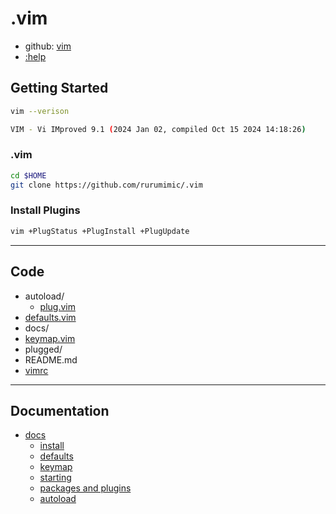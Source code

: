 # .vim

- github: [vim](https://github.com/vim/vim)
- [:help](https://vimhelp.org/)

## Getting Started

```bash
vim --verison

VIM - Vi IMproved 9.1 (2024 Jan 02, compiled Oct 15 2024 14:18:26)
```

### .vim

```bash
cd $HOME
git clone https://github.com/rurumimic/.vim
```

### Install Plugins

```bash
vim +PlugStatus +PlugInstall +PlugUpdate
```

---

## Code

- autoload/
  - [plug.vim](autoload/plug.vim)
- [defaults.vim](/defaults.vim)
- docs/
- [keymap.vim](/keymap.vim)
- plugged/
- README.md
- [vimrc](/vimrc)

---

## Documentation

- [docs](/docs/README.md)
  - [install](/docs/install.md)
  - [defaults](defaults.md)
  - [keymap](/docs/keymap.md)
  - [starting](/docs/starting.md)
  - [packages and plugins](/docs/packages.md)
  - [autoload](docs/autoload.md)

